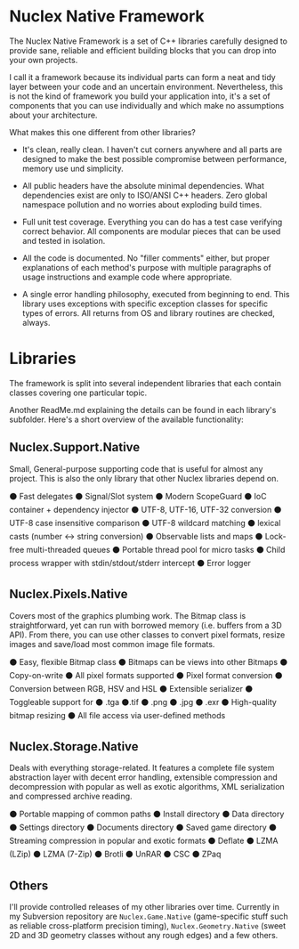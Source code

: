 Nuclex Native Framework
=======================

The Nuclex Native Framework is a set of C++ libraries carefully designed
to provide sane, reliable and efficient building blocks that you can drop
into your own projects.

I call it a framework because its individual parts can form a neat and tidy
layer between your code and an uncertain environment. Nevertheless, this is
not the kind of framework you build your application into, it's a set of
components that you can use individually and which make no assumptions
about your architecture.

What makes this one different from other libraries?

  * It's clean, really clean. I haven't cut corners anywhere and all parts
    are designed to make the best possible compromise between performance,
    memory use und simplicity.

  * All public headers have the absolute minimal dependencies. What
    dependencies exist are only to ISO/ANSI C++ headers. Zero global namespace
    pollution and no worries about exploding build times.

  * Full unit test coverage. Everything you can do has a test case verifying
    correct behavior. All components are modular pieces that can be used and
    tested in isolation.

  * All the code is documented. No "filler comments" either, but proper
    explanations of each method's purpose with multiple paragraphs of
    usage instructions and example code where appropriate.
  
  * A single error handling philosophy, executed from beginning to end. This
    library uses exceptions with specific exception classes for specific types
    of errors. All returns from OS and library routines are checked, always.


Libraries
=========

The framework is split into several independent libraries that each contain
classes covering one particular topic.

Another ReadMe.md explaining the details can be found in each library's
subfolder. Here's a short overview of the available functionality:

Nuclex.Support.Native
---------------------

Small, General-purpose supporting code that is useful for almost any project.
This is also the only library that other Nuclex libraries depend on.

  ⚫ Fast delegates   ⚫ Signal/Slot system  ⚫ Modern ScopeGuard
  ⚫ IoC container + dependency injector  ⚫ UTF-8, UTF-16, UTF-32 conversion
  ⚫ UTF-8 case insensitive comparison  ⚫ UTF-8 wildcard matching
  ⚫ lexical casts (number <-> string conversion)  ⚫ Observable lists and maps
  ⚫ Lock-free multi-threaded queues  ⚫ Portable thread pool for micro tasks
  ⚫ Child process wrapper with stdin/stdout/stderr intercept  ⚫ Error logger


Nuclex.Pixels.Native
--------------------

Covers most of the graphics plumbing work. The Bitmap class is straightforward,
yet can run with borrowed memory (i.e. buffers from a 3D API). From there,
you can use other classes to convert pixel formats, resize images and save/load
most common image file formats.

  ⚫ Easy, flexible Bitmap class  ⚫ Bitmaps can be views into other Bitmaps
  ⚫ Copy-on-write  ⚫ All pixel formats supported  ⚫ Pixel format conversion
  ⚫ Conversion between RGB, HSV and HSL  ⚫ Extensible serializer
  ⚫ Toggleable support for  ⚫ .tga  ⚫.tif  ⚫ .png  ⚫ .jpg  ⚫ .exr
  ⚫ High-quality bitmap resizing  ⚫ All file access via user-defined methods


Nuclex.Storage.Native
---------------------

Deals with everything storage-related. It features a complete file system
abstraction layer with decent error handling, extensible compression and
decompression with popular as well as exotic algorithms, XML serialization
and compressed archive reading.

  ⚫ Portable mapping of common paths  ⚫ Install directory  ⚫ Data directory
  ⚫ Settings directory  ⚫ Documents directory  ⚫ Saved game directory
  ⚫ Streaming compression in popular and exotic formats  ⚫ Deflate
  ⚫ LZMA (LZip)  ⚫ LZMA (7-Zip)  ⚫ Brotli  ⚫ UnRAR  ⚫ CSC  ⚫ ZPaq


Others
------

I'll provide controlled releases of my other libraries over time. Currently
in my Subversion repository are `Nuclex.Game.Native`  (game-specific stuff
such as reliable cross-platform precision timing), `Nuclex.Geometry.Native`
(sweet 2D and 3D geometry classes without any rough edges) and a few others.
